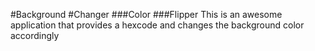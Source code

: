 #Background #Changer
###Color ###Flipper
This is an awesome application that provides a hexcode and changes the background color accordingly
